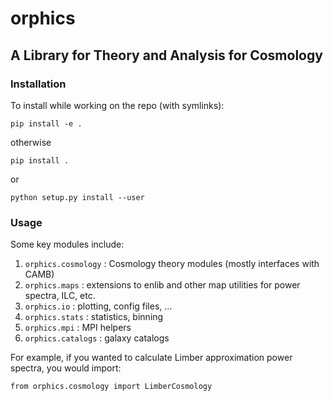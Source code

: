 # orphics
## A Library for Theory and Analysis for Cosmology

### Installation

To install while working on the repo (with symlinks):

``pip install -e .``

otherwise

``pip install .``

or

``python setup.py install --user``

### Usage

Some key modules include:

1. `orphics.cosmology` : Cosmology theory modules (mostly interfaces with CAMB)
2. `orphics.maps` : extensions to enlib and other map utilities for power spectra, ILC, etc.
3. `orphics.io` : plotting, config files, ...
4. `orphics.stats` : statistics, binning
5. `orphics.mpi` : MPI helpers
6. `orphics.catalogs` : galaxy catalogs

For example, if you wanted to calculate Limber approximation power spectra, you would import:

``
from orphics.cosmology import LimberCosmology
``
